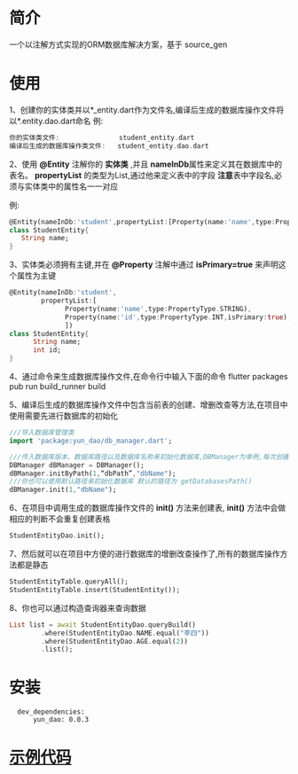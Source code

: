 简介
===

一个以注解方式实现的ORM数据库解决方案，基于 source_gen

使用
===
1、创建你的实体类并以*_entity.dart作为文件名,编译后生成的数据库操作文件将以*.entity.dao.dart命名 例:
```Dart
你的实体类文件:               student_entity.dart
编译后生成的数据库操作类文件:   student_entity.dao.dart
```


2、使用 **@Entity** 注解你的 **实体类** ,并且 **nameInDb**属性来定义其在数据库中的表名。
   **propertyList** 的类型为List,通过他来定义表中的字段 
   **注意**表中字段名,必须与实体类中的属性名一一对应

例:
```Dart
@Entity(nameInDb:'student',propertyList:[Property(name:'name',type:PropertyType.STRING)])
class StudentEntity{
   String name;
}
```

3、实体类必须拥有主键,并在 **@Property** 注解中通过 **isPrimary=true** 来声明这个属性为主键
```Dart
@Entity(nameInDb:'student',
        propertyList:[
              Property(name:'name',type:PropertyType.STRING),
              Property(name:'id',type:PropertyType.INT,isPrimary:true),
              ])
class StudentEntity{
      String name;
      int id;
}
```

4、通过命令来生成数据库操作文件,在命令行中输入下面的命令
         flutter packages pub run build_runner build


5、编译后生成的数据库操作文件中包含当前表的创建、增删改查等方法,在项目中使用需要先进行数据库的初始化
```Dart
///导入数据库管理类
import 'package:yun_dao/db_manager.dart';

///传入数据库版本、数据库路径以及数据库名称来初始化数据库,DBManager为单例,每次创建拿到的都是同一个
DBManager dBManager = DBManager();
dBManager.initByPath(1,“dbPath”,"dbName");
///你也可以使用默认路径来初始化数据库 默认的路径为 getDatabasesPath()
dBManager.init(1,"dbName");
```


6、在项目中调用生成的数据库操作文件的 **init()** 方法来创建表, **init()** 方法中会做相应的判断不会重复创建表格
```Dart
StudentEntityDao.init();
```


7、然后就可以在项目中方便的进行数据库的增删改查操作了,所有的数据库操作方法都是静态
```Dart
StudentEntityTable.queryAll();
StudentEntityTable.insert(StudentEntity());
```

8、你也可以通过构造查询器来查询数据
```Dart
List list = await StudentEntityDao.queryBuild()
        .where(StudentEntityDao.NAME.equal("李四"))
        .where(StudentEntityDao.AGE.equal(2))
        .list();
```



安装
===

      dev_dependencies:
          yun_dao: 0.0.3
          

[示例代码](https://github.com/yeyunHZ/yun_dao_test)
===






